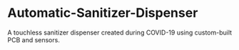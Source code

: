 # Automatic-Sanitizer-Dispenser
A touchless sanitizer dispenser created during COVID-19 using custom-built PCB and sensors.
